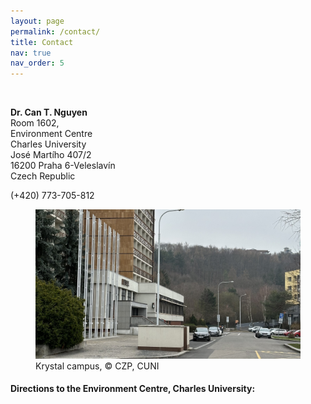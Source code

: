 ```yaml
---
layout: page
permalink: /contact/
title: Contact
nav: true
nav_order: 5
---
```


<br>

<div class="container-fluid">
<div class="row">

<div class="col-sm-4">
<div style="text-align:justify" markdown="1">
<p><b>Dr. Can T. Nguyen </b><br>
Room 1602, <br>
Environment Centre <br>
Charles University <br>
José Martího 407/2 <br>
16200 Praha 6-Veleslavín <br>
Czech Republic </p>
<span class="fa-solid fa-square-phone"></span> (+420) 773-705-812 <br>
<i class="fa-solid fa-envelope"></i> <trongcan.ng@gmail.com>
</div>
</div>

<div class="col-sm-8">
<figure>
<img src="/assets/img/CZP_CUNI.jpg" width="500px" height="auto" alt="czp" />
<figcaption> Krystal campus, <span class="copyright">&copy;</span> CZP, CUNI
</figcaption>
</figure>
</div>

</div>
</div>



#### Directions to the Environment Centre, Charles University:

<div id="map" style="width:90%; height:500px"></div>

<script>
function myMap() {
  var myCenter = new google.maps.LatLng( 50.094025,14.341628);
  var mapCanvas = document.getElementById("map");
  var mapOptions = {center: myCenter, zoom: 15};
  var map = new google.maps.Map(mapCanvas, mapOptions);
  var marker = new google.maps.Marker({position:myCenter});
  marker.setMap(map);

  var infowindow = new google.maps.InfoWindow({
  content: "1602 Krystal, José Martího 407/2, 16200 Praha 6-Veleslavín"
});

infowindow.open(map,marker);
}
</script>

<script src="https://maps.googleapis.com/maps/api/js?key=AIzaSyA7i6vSafRzNMdIaq-SslU9oycP9HMR9TM&callback=myMap">
</script>

<br>